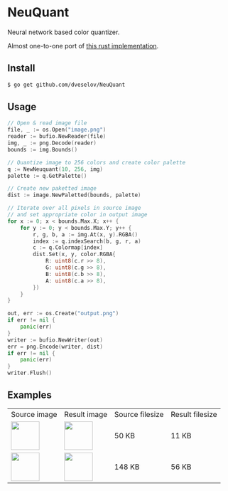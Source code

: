 # NeuQuant

Neural network based color quantizer.

Almost one-to-one port of [this rust implementation](http://www.piston.rs/image/color_quant/struct.NeuQuant.html).

## Install

```bash
$ go get github.com/dveselov/NeuQuant
```

## Usage

```go
// Open & read image file
file, _ := os.Open("image.png")
reader := bufio.NewReader(file)
img, _ := png.Decode(reader)
bounds := img.Bounds()

// Quantize image to 256 colors and create color palette
q := NewNeuquant(10, 256, img)
palette := q.GetPalette()

// Create new paketted image
dist := image.NewPaletted(bounds, palette)

// Iterate over all pixels in source image
// and set appropriate color in output image
for x := 0; x < bounds.Max.X; x++ {
    for y := 0; y < bounds.Max.Y; y++ {
        r, g, b, a := img.At(x, y).RGBA()
        index := q.indexSearch(b, g, r, a)
        c := q.Colormap[index]
        dist.Set(x, y, color.RGBA{
            R: uint8(c.r >> 8),
            G: uint8(c.g >> 8),
            B: uint8(c.b >> 8),
            A: uint8(c.a >> 8),
        })
    }
}

out, err := os.Create("output.png")
if err != nil {
    panic(err)
}
writer := bufio.NewWriter(out)
err = png.Encode(writer, dist)
if err != nil {
    panic(err)
}
writer.Flush()
```

## Examples

<table>
    <tr>
        <td>Source image</td>
        <td>Result image</td>
        <td>Source filesize</td>
        <td>Result filesize</td>
    </tr>
    <tr>
        <td>
            <a href="https://i.imgur.com/0MDDNv0.jpg">
                <img src="https://i.imgur.com/0MDDNv0.jpg" width="64px" height="64px">
            </a>
        </td>
        <td>
            <a href="https://i.imgur.com/qE9JE6b.jpg">
                <img src="https://i.imgur.com/qE9JE6b.jpg" width="64px" height="64px">
            </a>
        </td>
        <td>50 KB</td>
        <td>11 KB</td>
    </tr>
    <tr>
        <td>
            <a href="https://i.imgur.com/J5PbW57.png">
                <img src="https://i.imgur.com/J5PbW57.png" width="64px" height="64px">
            </a>
        </td>
        <td>
            <a href="https://i.imgur.com/4DmsgzG.png">
                <img src="https://i.imgur.com/4DmsgzG.png" width="64px" height="64px">
            </a>
        </td>
        <td>148 KB</td>
        <td>56 KB</td>
    </tr>
</table>
